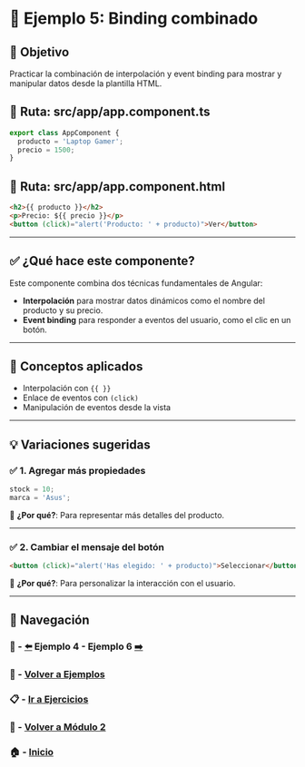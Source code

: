 # 🧪 Ejemplo 5: Binding combinado

## 🎯 Objetivo
Practicar la combinación de interpolación y event binding para mostrar y manipular datos desde la plantilla HTML.

## 📁 Ruta: src/app/app.component.ts

```ts
export class AppComponent {
  producto = 'Laptop Gamer';
  precio = 1500;
}
```

## 📁 Ruta: src/app/app.component.html

```html
<h2>{{ producto }}</h2>
<p>Precio: ${{ precio }}</p>
<button (click)="alert('Producto: ' + producto)">Ver</button>
```

---

## ✅ ¿Qué hace este componente?

Este componente combina dos técnicas fundamentales de Angular:  
- **Interpolación** para mostrar datos dinámicos como el nombre del producto y su precio.  
- **Event binding** para responder a eventos del usuario, como el clic en un botón.

---

## 🧠 Conceptos aplicados

- Interpolación con `{{ }}`
- Enlace de eventos con `(click)`
- Manipulación de eventos desde la vista

---

## 💡 Variaciones sugeridas

### ✅ 1. Agregar más propiedades

```ts
stock = 10;
marca = 'Asus';
```
📌 **¿Por qué?**: Para representar más detalles del producto.

---

### ✅ 2. Cambiar el mensaje del botón

```html
<button (click)="alert('Has elegido: ' + producto)">Seleccionar</button>
```
📌 **¿Por qué?**: Para personalizar la interacción con el usuario.

---

## 🔁 Navegación

### 🧪 - [⬅️](./Ejemplo_4.md) Ejemplo 4 - Ejemplo 6 [➡️](./Ejemplo_6.md)

### 🧪 - [Volver a Ejemplos](../README.md)

### 📋 - [Ir a Ejercicios](../../Ejercicios/README.md)

### 📘 - [Volver a Módulo 2](../../Modulo_2.md)

### 🏠 - [Inicio](../../../README.md)
